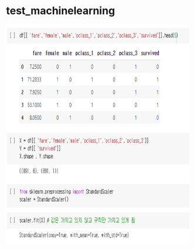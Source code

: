 # test_machinelearning


<img src="https://github.com/Ethan-Jeong/test_machinelearning/blob/master/files/Screencapture.png" alt="Girl in a jacket" width="500" height="600">
